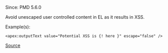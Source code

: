 Since: PMD 5.6.0

Avoid unescaped user controlled content in EL as it results in XSS.

Example(s):
```
<apex:outputText value="Potential XSS is {! here }" escape="false" />
```

[Source](https://pmd.github.io/pmd-5.6.1/pmd-visualforce/rules/vf/security.html#VfUnescapeEl)
